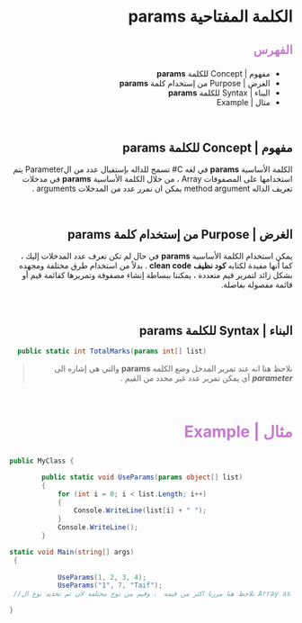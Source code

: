 <div dir=rtl>

#  الكلمة المفتاحية **params**  

##  <p style="color: #c67ace">الفهرس </p>

  *  مفهوم | Concept   للكلمة  **params** 
  *  الغرض | Purpose من إستخدام كلمة **params** 
  * البناء | Syntax  للكلمة  **params**  
  * مثال | Example   

 
 &nbsp;


  ##  مفهوم | Concept   للكلمة  **params** 
الكلمة الأساسية **params** في لغه C#   تسمح للداله بإستقبال عدد من الParameter 
يتم استخدامها على المصفوفات Array   ، من خلال الكلمة الأساسية **params**
في مدخلات تعريف الداله  method argument    يمكن ان نمرر عدد من المدخلات arguments .




 &nbsp;

 ## الغرض | Purpose من إستخدام كلمة **params**
 يمكن استخدام الكلمة الأساسية **params**  في حال لم تكن تعرف عدد المدخلات إليك ،
كما أنها مفيدة لكتابه **كود نظيف** **clean code**     . بدلاً من استخدام طرق مختلفة ومجهده بشكل زائد لتمرير قيم متعددة ، يمكننا ببساطة إنشاء مصفوفة وتمريرها كقائمة قيم أو قائمة مفصولة بفاصلة.



  &nbsp;

## البناء | Syntax  للكلمة  **params**  

<div dir= ltr>

```C#
  public static int TotalMarks(params int[] list)  

```
</div>

> نلاحظ هنا انه عند تمرير المدخل وضع الكلمه **params**   والتي هي إشاره 
الى ***parameter***     أي يمكن تمرير عدد غير محدد من القيم .


  &nbsp;


# <p style="color: #c67ace">مثال | Example  </p>  

<div dir= ltr>

```C#
public MyClass {

        public static void UseParams(params object[] list)
        {
            for (int i = 0; i < list.Length; i++)
            {
                Console.WriteLine(list[i] + " ");
            }
            Console.WriteLine();
        }

static void Main(string[] args)
 {
     
            UseParams(1, 2, 3, 4);
            UseParams("1", 7, "Taif");
 //نلاحظ هنا مررنا اكثر من قيمه  ، وقيم من نوع مختلفه لان تم تحديد نوع ال Array as object 

}

```

 </div>